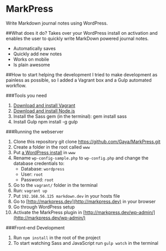 MarkPress
=========

Write Markdown journal notes using WordPress.

##What does it do?
Takes over your WordPress install on activation and enables the user to quickly write MarkDown powered journal notes.

- Automatically saves
- Quickly add new notes
- Works on mobile
- Is plain awesome

##How to start helping the development
I tried to make development as painless as possible, so I added a Vagrant box and a Gulp automated workflow.

###Tools you need
1. [Download and install Vagrant](http://www.vagrantup.com/downloads.html)
2. [Download and install Node.js](http://nodejs.org/download/)
3. Install the Sass gem (in the terminal):
    gem install sass
4. Install Gulp
    npm install -g gulp

###Running the webserver
1. Clone this repository
    git clone https://github.com/Gaya/MarkPress.git
2. Create a folder in the root called `www`
3. Put [a WordPress install](http://wordpress.org/latest.zip) in `www`
4. Rename `wp-config-sample.php` to `wp-config.php` and change the database credentials to:
	- Database: `wordpress`
	- User: `root`
	- Password: `root`
5. Go to the `vagrant/` folder in the terminal
6. Run: `vagrant up`
7. Put `192.168.56.125 markdown.dev` in your hosts file
8. Go to [http://markpress.dev](http://markpress.dev) in your browser
9. Go through WordPress setup
10. Activate the MarkPress plugin in [http://markpress.dev/wp-admin/](http://markpress.dev/wp-admin/)

###Front-end Development
1. Run `npm install` in the root of the project
2. To start watching Sass and JavaScript run `gulp watch` in the terminal